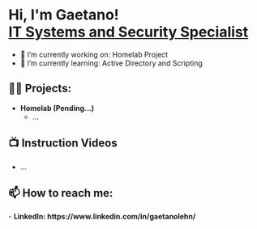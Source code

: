 <h1>Hi, I'm Gaetano! <br/><a href="https://www.linkedin.com/in/gaetanolehn/">IT Systems and Security Specialist</a></h1>

- 🔭 I’m currently working on: Homelab Project
- 🌱 I’m currently learning: Active Directory and Scripting

<h2>👨‍💻 Projects:</h2>

- <b>Homelab (Pending...)</b>
  - ...

<h2>📺 Instruction Videos</h2>

- ...

<h2> 📫 How to reach me:</h2>
- <b>LinkedIn: https://www.linkedin.com/in/gaetanolehn/</b>
